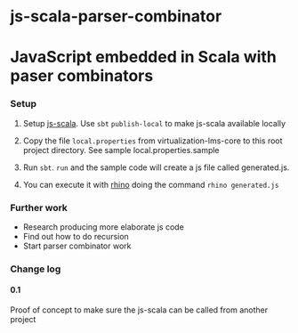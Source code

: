 js-scala-parser-combinator
==========================

# JavaScript embedded in Scala with paser combinators #

### Setup

1. Setup [js-scala](https://github.com/js-scala/js-scala). Use `sbt` `publish-local` to make js-scala available locally

2. Copy the file `local.properties` from virtualization-lms-core to this root project directory. See sample local.properties.sample

3. Run `sbt`. `run` and the sample code will create a js file called generated.js.

4. You can execute it with [rhino](http://www.mozilla.org/rhino/) doing the command `rhino generated.js`

### Further work

* Research producing more elaborate js code
* Find out how to do recursion
* Start parser combinator work

### Change log

#### 0.1

Proof of concept to make sure the js-scala can be called from another project